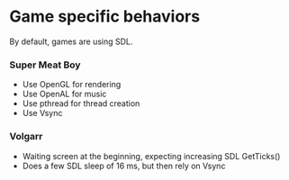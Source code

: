 # Game specific behaviors

By default, games are using SDL.

### Super Meat Boy

- Use OpenGL for rendering
- Use OpenAL for music
- Use pthread for thread creation
- Use Vsync

### Volgarr

- Waiting screen at the beginning, expecting increasing SDL GetTicks()
- Does a few SDL sleep of 16 ms, but then rely on Vsync

